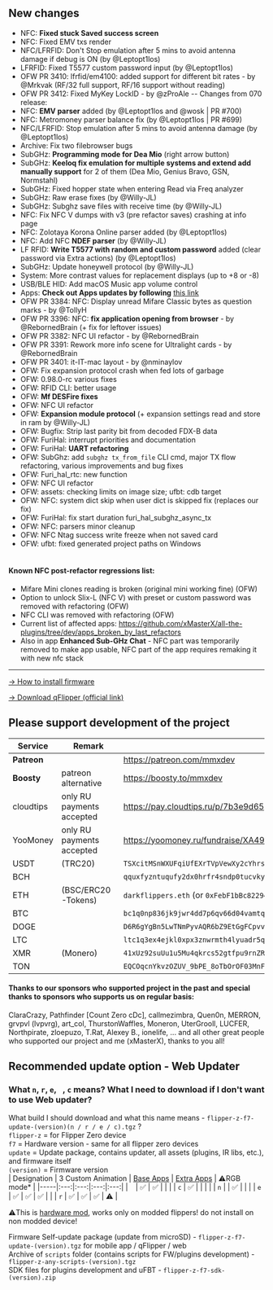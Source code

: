 ## New changes
* NFC: **Fixed stuck Saved success screen**
* NFC: Fixed EMV txs render
* NFC/LFRFID: Don't Stop emulation after 5 mins to avoid antenna damage if debug is ON (by @Leptopt1los)
* LFRFID: Fixed T5577 custom password input (by @Leptopt1los)
* OFW PR 3410: lfrfid/em4100: added support for different bit rates - by @Mrkvak (RF/32 full support, RF/16 support without reading)
* OFW PR 3412: Fixed MyKey LockID - by @zProAle
--
Changes from 070 release:
* NFC: **EMV parser** added (by @Leptopt1los and @wosk | PR #700)
* NFC: Metromoney parser balance fix (by @Leptopt1los | PR #699)
* NFC/LFRFID: Stop emulation after 5 mins to avoid antenna damage (by @Leptopt1los)
* Archive: Fix two filebrowser bugs
* SubGHz: **Programming mode for Dea Mio** (right arrow button)
* SubGHz: **Keeloq fix emulation for multiple systems and extend add manually support** for 2 of them (Dea Mio, Genius Bravo, GSN, Normstahl)
* SubGHz: Fixed hopper state when entering Read via Freq analyzer
* SubGHz: Raw erase fixes (by @Willy-JL)
* SubGHz: Subghz save files with receive time (by @Willy-JL)
* NFC: Fix NFC V dumps with v3 (pre refactor saves) crashing at info page
* NFC: Zolotaya Korona Online parser added (by @Leptopt1los)
* NFC: Add NFC **NDEF parser** (by @Willy-JL)
* LF RFID: **Write T5577 with random and custom password** added (clear password via Extra actions) (by @Leptopt1los)
* SubGHz: Update honeywell protocol (by @Willy-JL)
* System: More contrast values for replacement displays (up to +8 or -8)
* USB/BLE HID: Add macOS Music app volume control
* Apps: **Check out Apps updates by following** [this link](https://github.com/xMasterX/all-the-plugins/commits/dev)
* OFW PR 3384: NFC: Display unread Mifare Classic bytes as question marks - by @TollyH
* OFW PR 3396: NFC: **fix application opening from browser** - by @RebornedBrain (+ fix for leftover issues)
* OFW PR 3382: NFC UI refactor - by @RebornedBrain
* OFW PR 3391: Rework more info scene for Ultralight cards - by @RebornedBrain
* OFW PR 3401: it-IT-mac layout - by @nminaylov
* OFW: Fix expansion protocol crash when fed lots of garbage
* OFW: 0.98.0-rc various fixes
* OFW: RFID CLI: better usage
* OFW: **Mf DESFire fixes**
* OFW: NFC UI refactor
* OFW: **Expansion module protocol** (+ expansion settings read and store in ram by @Willy-JL) 
* OFW: Bugfix: Strip last parity bit from decoded FDX-B data
* OFW: FuriHal: interrupt priorities and documentation
* OFW: FuriHal: **UART refactoring**
* OFW: SubGhz: add `subghz tx_from_file` CLI cmd, major TX flow refactoring, various improvements and bug fixes
* OFW: Furi_hal_rtc: new function
* OFW: NFC UI refactor 
* OFW: assets: checking limits on image size; ufbt: cdb target
* OFW: NFC: system dict skip when user dict is skipped fix (replaces our fix)
* OFW: FuriHal: fix start duration furi_hal_subghz_async_tx
* OFW: NFC: parsers minor cleanup
* OFW: NFC Ntag success write freeze when not saved card
* OFW: ufbt: fixed generated project paths on Windows 
<br><br>
#### Known NFC post-refactor regressions list: 
- Mifare Mini clones reading is broken (original mini working fine) (OFW)
- Option to unlock Slix-L (NFC V) with preset or custom password was removed with refactoring (OFW)
- NFC CLI was removed with refactoring (OFW)
- Current list of affected apps: https://github.com/xMasterX/all-the-plugins/tree/dev/apps_broken_by_last_refactors
- Also in app **Enhanced Sub-GHz Chat** - NFC part was temporarily removed to make app usable, NFC part of the app requires remaking it with new nfc stack

----

[-> How to install firmware](https://github.com/DarkFlippers/unleashed-firmware/blob/dev/documentation/HowToInstall.md)

[-> Download qFlipper (official link)](https://flipperzero.one/update)

## Please support development of the project
|Service|Remark|Link/Wallet|
|-|-|-|
|**Patreon**||https://patreon.com/mmxdev|
|**Boosty**|patreon alternative|https://boosty.to/mmxdev|
|cloudtips|only RU payments accepted|https://pay.cloudtips.ru/p/7b3e9d65|
|YooMoney|only RU payments accepted|https://yoomoney.ru/fundraise/XA49mgQLPA0.221209|
|USDT|(TRC20)|`TSXcitMSnWXUFqiUfEXrTVpVewXy2cYhrs`|
|BCH||`qquxfyzntuqufy2dx0hrfr4sndp0tucvky4sw8qyu3`|
|ETH|(BSC/ERC20-Tokens)|`darkflippers.eth` (or `0xFebF1bBc8229418FF2408C07AF6Afa49152fEc6a`)|
|BTC||`bc1q0np836jk9jwr4dd7p6qv66d04vamtqkxrecck9`|
|DOGE||`D6R6gYgBn5LwTNmPyvAQR6bZ9EtGgFCpvv`|
|LTC||`ltc1q3ex4ejkl0xpx3znwrmth4lyuadr5qgv8tmq8z9`|
|XMR|(Monero)| `41xUz92suUu1u5Mu4qkrcs52gtfpu9rnZRdBpCJ244KRHf6xXSvVFevdf2cnjS7RAeYr5hn9MsEfxKoFDRSctFjG5fv1Mhn`|
|TON||`EQCOqcnYkvzOZUV_9bPE_8oTbOrOF03MnF-VcJyjisTZmpGf`|

#### Thanks to our sponsors who supported project in the past and special thanks to sponsors who supports us on regular basis:
ClaraCrazy, Pathfinder [Count Zero cDc], callmezimbra, Quen0n, MERRON, grvpvl (lvpvrg), art_col, ThurstonWaffles, Moneron, UterGrooll, LUCFER, Northpirate, zloepuzo, T.Rat, Alexey B., ionelife, ...
and all other great people who supported our project and me (xMasterX), thanks to you all!


## **Recommended update option - Web Updater**

### What `n`, `r`, `e`, ` `, `c` means? What I need to download if I don't want to use Web updater?
What build I should download and what this name means - `flipper-z-f7-update-(version)(n / r / e / c).tgz` ? <br>
`flipper-z` = for Flipper Zero device<br>
`f7` = Hardware version - same for all flipper zero devices<br>
`update` = Update package, contains updater, all assets (plugins, IR libs, etc.), and firmware itself<br>
`(version)` = Firmware version<br>
| Designation | 3 Custom Animation | [Base Apps](https://github.com/xMasterX/all-the-plugins#default-pack) | [Extra Apps](https://github.com/xMasterX/all-the-plugins#extra-pack) | ⚠️RGB mode* |
|-----|:---:|:---:|:---:|:---:|
| ` ` | ✅ | ✅ |  |  |
| `c` | ✅ |  |  |  |
| `n` |  | ✅ |  |  |
| `e` | ✅ | ✅ | ✅ |  |
| `r` | ✅ | ✅ | ✅ | ⚠️ |

⚠️This is [hardware mod](https://github.com/quen0n/flipperzero-firmware-rgb#readme), works only on modded flippers! do not install on non modded device!

Firmware Self-update package (update from microSD) - `flipper-z-f7-update-(version).tgz` for mobile app / qFlipper / web<br>
Archive of `scripts` folder (contains scripts for FW/plugins development) - `flipper-z-any-scripts-(version).tgz`<br>
SDK files for plugins development and uFBT - `flipper-z-f7-sdk-(version).zip`



